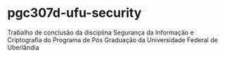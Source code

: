 # pgc307d-ufu-security
Trabalho de conclusão da disciplina Segurança da Informação e Criptografia do Programa de Pós Graduação da Universidade Federal de Uberlândia

